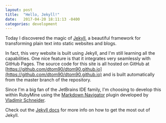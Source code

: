 ```yaml
---
layout: post
title:  "Hello, Jekyll!"
date:   2017-04-20 18:11:13 -0400
categories: development
---
```

Today I discovered the magic of [Jekyll][jekyll-home], a beautiful framework for transforming plain text into static websites and blogs.

In fact, this very website is built using Jekyll, and I'm still learning all the capabilities. One nice feature is that it integrates very seamlessly with GitHub Pages. The source code for this site is all hosted on GitHub at [https://github.com/dtom90/dtom90.github.io](https://github.com/dtom90/dtom90.github.io) and is built automatically from the master branch of the repository.

Since I'm a big fan of the JetBrains IDE family, I'm choosing to develop this within RubyMine using the [Markdown Navigator](http://vladsch.com/product/markdown-navigator) plugin developed by [Vladimir Schneider](http://vladsch.com/).  

Check out the [Jekyll docs][jekyll-docs] for more info on how to get the most out of Jekyll.

[jekyll-home]: https://jekyllrb.com/
[jekyll-docs]: https://jekyllrb.com/docs/home
